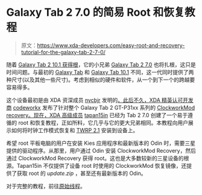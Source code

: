 # Galaxy Tab 2 7.0 的简易 Root 和恢复教程

> 原文：<https://www.xda-developers.com/easy-root-and-recovery-tutorial-for-the-galaxy-tab-2-7-0/>

随着 [Galaxy Tab 2 10.1 获得根](http://www.xda-developers.com/android/root-and-recovery-for-the-samsung-galaxy-tab-2-10-1/)，它的小兄弟 [Galaxy Tab 2 7.0](http://forum.xda-developers.com/forumdisplay.php?f=1596) 也将扎根，这只是时间问题。与最初的 [Galaxy Tab](http://forum.xda-developers.com/forumdisplay.php?f=752) 和 [Galaxy Tab 10.1](http://forum.xda-developers.com/forumdisplay.php?f=1050) 不同，这一代同时提供了两种尺寸(以及其他一些尺寸)。考虑到相似的硬件和软件，从一个到下一个的跨越要容易得多。

这个设备最初是由 XDA 资深成员 [nycbjr](http://forum.xda-developers.com/member.php?u=345392) 发明的[。此后不久，XDA 精英认可开发商](http://forum.xda-developers.com/showthread.php?t=1642744) [codeworkx](http://forum.xda-developers.com/member.php?u=3208754) 发布了针对整个 Galaxy Tab 2 GT-P31xx 系列的 [ClockworkMod recovery。现在，XDA 高级成员](http://forum.xda-developers.com/showthread.php?t=1728987) [tapan15in](http://forum.xda-developers.com/member.php?u=4211850) 已经为 Tab 2 7.0 创建了一个易于遵循的 root 和恢复教程，正如所料，它几乎与它的更大兄弟相同。本教程向用户展示如何将时钟工作模式恢复和 [TWRP 2.1](http://www.xda-developers.com/android/team-win-recovery-project-updated-to-2-1/ "Team Win Recovery Project Updated to 2.1") 安装到设备上。

希望 root 平板电脑的用户在安装 Kies 应用程序和最新版本的 Odin 时，需要三星提供的驱动程序。从那里，用户通过 Odin 安装 ClockworkMod Recovery，然后通过 ClockworkMod Recovery 获得 root。这也是大多数较新的三星设备的根源。Tapan15in 不仅提供了设备 root 时使用的 ClockworkMod 恢复镜像，还提供了获取 root 的 *update.zip* ，甚至还有最新版本的 Odin。

对于完整的教程，前往[原始线程](http://forum.xda-developers.com/showthread.php?t=1722304)。